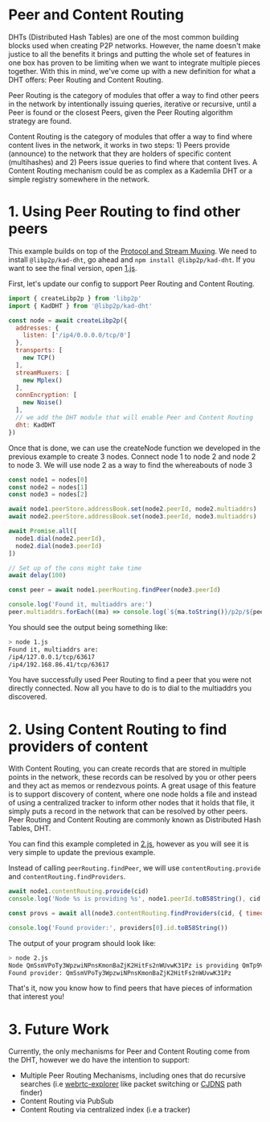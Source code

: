# Peer and Content Routing

DHTs (Distributed Hash Tables) are one of the most common building blocks used when creating P2P networks. However, the name doesn't make justice to all the benefits it brings and putting the whole set of features in one box has proven to be limiting when we want to integrate multiple pieces together. With this in mind, we've come up with a new definition for what a DHT offers: Peer Routing and Content Routing.

Peer Routing is the category of modules that offer a way to find other peers in the network by intentionally issuing queries, iterative or recursive, until a Peer is found or the closest Peers, given the Peer Routing algorithm strategy are found.

Content Routing is the category of modules that offer a way to find where content lives in the network, it works in two steps: 1) Peers provide (announce) to the network that they are holders of specific content (multihashes) and 2) Peers issue queries to find where that content lives. A Content Routing mechanism could be as complex as a Kademlia DHT or a simple registry somewhere in the network.

# 1. Using Peer Routing to find other peers

This example builds on top of the [Protocol and Stream Muxing](../protocol-and-stream-muxing). We need to install `@libp2p/kad-dht`, go ahead and `npm install @libp2p/kad-dht`. If you want to see the final version, open [1.js](./1.js).

First, let's update our config to support Peer Routing and Content Routing.

```JavaScript
import { createLibp2p } from 'libp2p'
import { KadDHT } from '@libp2p/kad-dht'

const node = await createLibp2p({
  addresses: {
    listen: ['/ip4/0.0.0.0/tcp/0']
  },
  transports: [
    new TCP()
  ],
  streamMuxers: [
    new Mplex()
  ],
  connEncryption: [
    new Noise()
  ],
  // we add the DHT module that will enable Peer and Content Routing
  dht: KadDHT
})
```

Once that is done, we can use the createNode function we developed in the previous example to create 3 nodes. Connect node 1 to node 2 and node 2 to node 3. We will use node 2 as a way to find the whereabouts of node 3

```JavaScript
const node1 = nodes[0]
const node2 = nodes[1]
const node3 = nodes[2]

await node1.peerStore.addressBook.set(node2.peerId, node2.multiaddrs)
await node2.peerStore.addressBook.set(node3.peerId, node3.multiaddrs)

await Promise.all([
  node1.dial(node2.peerId),
  node2.dial(node3.peerId)
])

// Set up of the cons might take time
await delay(100)

const peer = await node1.peerRouting.findPeer(node3.peerId)

console.log('Found it, multiaddrs are:')
peer.multiaddrs.forEach((ma) => console.log(`${ma.toString()}/p2p/${peer.id.toB58String()}`))
```

You should see the output being something like:

```Bash
> node 1.js
Found it, multiaddrs are:
/ip4/127.0.0.1/tcp/63617
/ip4/192.168.86.41/tcp/63617
```

You have successfully used Peer Routing to find a peer that you were not directly connected. Now all you have to do is to dial to the multiaddrs you discovered.

# 2. Using Content Routing to find providers of content

With Content Routing, you can create records that are stored in multiple points in the network, these records can be resolved by you or other peers and they act as memos or rendezvous points. A great usage of this feature is to support discovery of content, where one node holds a file and instead of using a centralized tracker to inform other nodes that it holds that file, it simply puts a record in the network that can be resolved by other peers. Peer Routing and Content Routing are commonly known as Distributed Hash Tables, DHT.

You can find this example completed in [2.js](./2.js), however as you will see it is very simple to update the previous example.

Instead of calling `peerRouting.findPeer`, we will use `contentRouting.provide` and `contentRouting.findProviders`.

```JavaScript
await node1.contentRouting.provide(cid)
console.log('Node %s is providing %s', node1.peerId.toB58String(), cid.toString())

const provs = await all(node3.contentRouting.findProviders(cid, { timeout: 5000 }))

console.log('Found provider:', providers[0].id.toB58String())
```

The output of your program should look like:

```bash
> node 2.js
Node QmSsmVPoTy3WpzwiNPnsKmonBaZjK2HitFs2nWUvwK31Pz is providing QmTp9VkYvnHyrqKQuFPiuZkiX9gPcqj6x5LJ1rmWuSySnL
Found provider: QmSsmVPoTy3WpzwiNPnsKmonBaZjK2HitFs2nWUvwK31Pz
```

That's it, now you know how to find peers that have pieces of information that interest you!

# 3. Future Work

Currently, the only mechanisms for Peer and Content Routing come from the DHT, however we do have the intention to support:

- Multiple Peer Routing Mechanisms, including ones that do recursive searches (i.e [webrtc-explorer](http://daviddias.me/blog/webrtc-explorer-2-0-0-alpha-release/) like packet switching or [CJDNS](https://github.com/cjdelisle/cjdns) path finder)
- Content Routing via PubSub
- Content Routing via centralized index (i.e a tracker)
